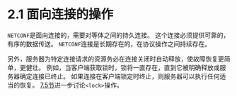 # 2.1 面向连接的操作

`NETCONF`是面向连接的，需要对等体之间的持久连接。 这个连接必须提供可靠的，有序的数据传送。 `NETCONF`连接是长期存在的，在协议操作之间持续存在。

另外，服务器为特定连接请求的资源务必在连接关闭时自动释放，使故障恢复更简单，更健壮。 例如，当客户端获取锁时，锁将一直存在，直到它被明确释放或服务器确定连接已终止。 如果连接在客户端锁定时终止，则服务器可以执行任何适当的恢复。 [7.5节]()进一步讨论`<lock>`操作。

